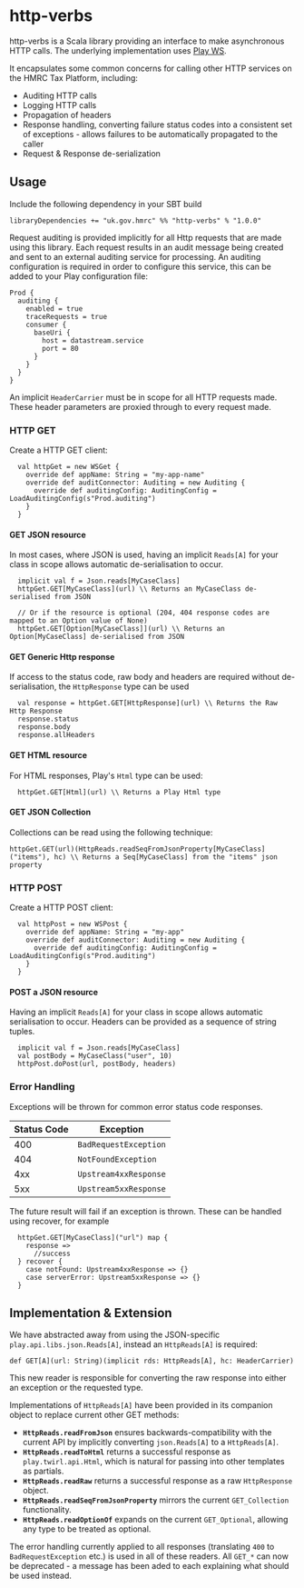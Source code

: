http-verbs
==========

http-verbs is a Scala library providing an interface to make asynchronous HTTP calls.  The underlying implementation uses [Play WS](https://www.playframework.com/documentation/latest/ScalaWS).

It encapsulates some common concerns for calling other HTTP services on the HMRC Tax Platform, including:

* Auditing HTTP calls
* Logging HTTP calls
* Propagation of headers
* Response handling, converting failure status codes into a consistent set of exceptions - allows failures to be automatically propagated to the caller
* Request & Response de-serialization

## Usage

Include the following dependency in your SBT build
```
libraryDependencies += "uk.gov.hmrc" %% "http-verbs" % "1.0.0"
```

Request auditing is provided implicitly for all Http requests that are made using this library.  Each request results in an audit message being created and sent to an external auditing service for processing.  An auditing configuration is required in order to configure this service, this can be added to your Play configuration file:
```
Prod {
  auditing {
    enabled = true
    traceRequests = true
    consumer {
      baseUri {
        host = datastream.service
        port = 80
      }
    }
  }
}
```

An implicit `HeaderCarrier` must be in scope for all HTTP requests made.  These header parameters are proxied through to every request made.

### HTTP GET

Create a HTTP GET client:
```
  val httpGet = new WSGet {
    override def appName: String = "my-app-name"
    override def auditConnector: Auditing = new Auditing {
      override def auditingConfig: AuditingConfig = LoadAuditingConfig(s"Prod.auditing")
    }
  }
```

#### GET JSON resource
In most cases, where JSON is used, having an implicit `Reads[A]` for your class in scope allows automatic de-serialisation to occur.
```
  implicit val f = Json.reads[MyCaseClass]
  httpGet.GET[MyCaseClass](url) \\ Returns an MyCaseClass de-serialised from JSON

  // Or if the resource is optional (204, 404 response codes are mapped to an Option value of None)
  httpGet.GET[Option[MyCaseClass]](url) \\ Returns an Option[MyCaseClass] de-serialised from JSON

```

#### GET Generic Http response
If access to the status code, raw body and headers are required without de-serialisation, the `HttpResponse` type can be used
```
  val response = httpGet.GET[HttpResponse](url) \\ Returns the Raw Http Response
  response.status
  response.body
  response.allHeaders
```

#### GET HTML resource
For HTML responses, Play's `Html` type can be used:
```                                      
  httpGet.GET[Html](url) \\ Returns a Play Html type
```

#### GET JSON Collection
Collections can be read using the following technique:
```
httpGet.GET(url)(HttpReads.readSeqFromJsonProperty[MyCaseClass]("items"), hc) \\ Returns a Seq[MyCaseClass] from the "items" json property
```

### HTTP POST
Create a HTTP POST client:

```
  val httpPost = new WSPost {
    override def appName: String = "my-app"
    override def auditConnector: Auditing = new Auditing {
      override def auditingConfig: AuditingConfig = LoadAuditingConfig(s"Prod.auditing")
    }
  }
```

#### POST a JSON resource
Having an implicit `Reads[A]` for your class in scope allows automatic serialisation to occur.  Headers can be provided as a sequence of string tuples.
```
  implicit val f = Json.reads[MyCaseClass]
  val postBody = MyCaseClass("user", 10)
  httpPost.doPost(url, postBody, headers)
```

### Error Handling
Exceptions will be thrown for common error status code responses.

Status Code   | Exception
------------- | -------------
400           | `BadRequestException`
404           | `NotFoundException`
4xx           | `Upstream4xxResponse`
5xx           | `Upstream5xxResponse`

The future result will fail if an exception is thrown.  These can be handled using recover, for example
```
  httpGet.GET[MyCaseClass]("url") map {
    response =>
      //success
  } recover {
    case notFound: Upstream4xxResponse => {}
    case serverError: Upstream5xxResponse => {}
  }
```

## Implementation & Extension
We have abstracted away from using the JSON-specific `play.api.libs.json.Reads[A]`, instead an `HttpReads[A]` is required: 

```
def GET[A](url: String)(implicit rds: HttpReads[A], hc: HeaderCarrier)
```
This new reader is responsible for converting the raw response into either an exception or the requested type.

Implementations of `HttpReads[A]` have been provided in its companion object to replace current other GET methods:

* **`HttpReads.readFromJson`** ensures backwards-compatibility with the current API by implicitly converting `json.Reads[A]` to a `HttpReads[A]`.
* **`HttpReads.readToHtml`** returns a successful response as `play.twirl.api.Html`, which is natural for passing into other templates as partials.
* **`HttpReads.readRaw`** returns a successful response as a raw `HttpResponse` object.
* **`HttpReads.readSeqFromJsonProperty`** mirrors the current `GET_Collection` functionality. 
* **`HttpReads.readOptionOf`** expands on the current `GET_Optional`, allowing any type to be treated as optional.

The error handling currently applied to all responses (translating `400` to `BadRequestException` etc.) is used in all of these readers. All `GET_*` can now be deprecated - a message has been aded to each explaining what should be used instead.
